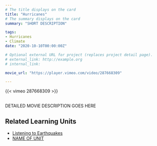 ```yaml
---
# The title displays on the card
title: "Hurricanes"
# The summary displays on the card
summary: "SHORT DESCRIPTION"

tags:
- Hurricanes
- Climate
date: "2020-10-10T00:00:00Z"

# Optional external URL for project (replaces project detail page).
# external_link: http://example.org
# internal_link:

movie_url: "https://player.vimeo.com/video/287668309"

---
```


{{< vimeo 287668309 >}}

\
DETAILED MOVIE DESCRIPTION GOES HERE

## Related Learning Units
* [Listening to Earthquakes](../../learningunits/1_primer/)
* [NAME OF UNIT](relative/path/to/unit)
